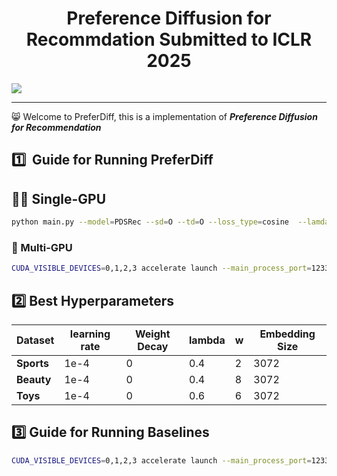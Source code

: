 

<div align='center'>
<h1>Preference Diffusion for Recommdation Submitted to ICLR 2025</h1>
</div>



<img src='imgs/moti.svg' />

------

:smile_cat: Welcome to PreferDiff, this is a implementation of ***Preference Diffusion for Recommendation***







## :one:  ​ Guide for Running PreferDiff



## :walking_man: Single-GPU

```sh
python main.py --model=PDSRec --sd=O --td=O --loss_type=cosine  --lamda=0.4 --w=2 --hidden_size=3072 
```



### :runner: Multi-GPU

```sh
CUDA_VISIBLE_DEVICES=0,1,2,3 accelerate launch --main_process_port=12330 main.py --model=PDSRec --sd=O --td=O --loss_type=cosine  --lamda=0.4 --w=2 --hidden_size=3072 
```



## :two: Best Hyperparameters

| Dataset    | learning rate | Weight Decay | lambda | w    | Embedding Size |
| ---------- | ------------- | ------------ | ------ | ---- | -------------- |
| **Sports** | 1e-4          | 0            | 0.4    | 2    | 3072           |
| **Beauty** | 1e-4          | 0            | 0.4    | 8    | 3072           |
| **Toys**   | 1e-4          | 0            | 0.6    | 6    | 3072           |



## :three: Guide for Running Baselines



```sh
CUDA_VISIBLE_DEVICES=0,1,2,3 accelerate launch --main_process_port=12330 main.py --model=SASRec --sd=O --td=O 
```

